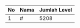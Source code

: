 | No | Nama            | Jumlah Level |
|----|-----------------|--------------|
| 1  | #    |    5208        |
